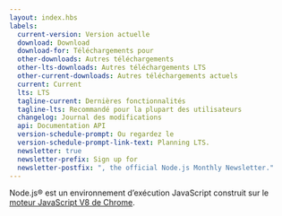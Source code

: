 ```yaml
---
layout: index.hbs
labels:
  current-version: Version actuelle
  download: Download
  download-for: Téléchargements pour
  other-downloads: Autres téléchargements
  other-lts-downloads: Autres téléchargements LTS
  other-current-downloads: Autres téléchargements actuels
  current: Current
  lts: LTS
  tagline-current: Dernières fonctionnalités
  tagline-lts: Recommandé pour la plupart des utilisateurs
  changelog: Journal des modifications
  api: Documentation API
  version-schedule-prompt: Ou regardez le
  version-schedule-prompt-link-text: Planning LTS.
  newsletter: true
  newsletter-prefix: Sign up for
  newsletter-postfix: ", the official Node.js Monthly Newsletter."
---
```


Node.js® est un environnement d’exécution JavaScript construit sur le [moteur JavaScript V8 de Chrome](https://v8.dev/).
